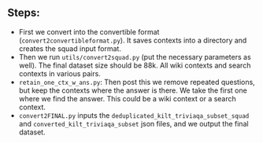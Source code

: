 ## Steps:

- First we convert into the convertible format (`convert2convertibleformat.py`). It saves contexts into a directory and creates the squad input format.
- Then we run `utils/convert2squad.py` (put the necessary parameters as well). The final dataset size should be 88k. All wiki contexts and search contexts in various pairs.
- `retain_one_ctx_w_ans.py`: Then post this we remove repeated questions, but keep the contexts where the answer is there. We take the first one where we find the answer. This could be a wiki context or a search context.
- `convert2FINAL.py` inputs the `deduplicated_kilt_triviaqa_subset_squad` and `converted_kilt_triviaqa_subset` json files, and we output the final dataset.